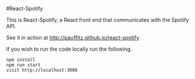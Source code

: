 #React-Spotify

This is React-Spotify, a React front end that communicates with the Spotify API.

See it in action at http://pau1fitz.github.io/react-spotify

If you wish to run the code locally run the following.

```
npm install
npm run start
visit http://localhost:3000
```
